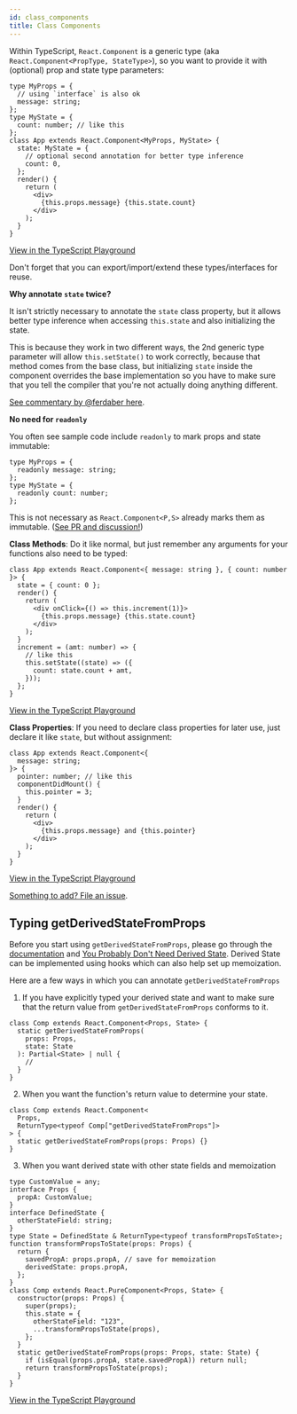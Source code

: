 ```yaml
---
id: class_components
title: Class Components
---
```


Within TypeScript, `React.Component` is a generic type (aka `React.Component<PropType, StateType>`), so you want to provide it with (optional) prop and state type parameters:

```tsx
type MyProps = {
  // using `interface` is also ok
  message: string;
};
type MyState = {
  count: number; // like this
};
class App extends React.Component<MyProps, MyState> {
  state: MyState = {
    // optional second annotation for better type inference
    count: 0,
  };
  render() {
    return (
      <div>
        {this.props.message} {this.state.count}
      </div>
    );
  }
}
```

[View in the TypeScript Playground](https://www.typescriptlang.org/play/?jsx=2#code/JYWwDg9gTgLgBAJQKYEMDG8BmUIjgcilQ3wFgAoCmATzCTgFlqAFHMAZzgF44BvCuHAD0QuAFd2wAHYBzOAANpMJFEzok8uME4oANuwhwIAawFwQSduxQykALjjsYUaTIDcFAL4fyNOo2oAZRgUZW4+MzQIMSkYBykxEAAjFTdhUV1gY3oYAAttLx80XRQrOABBMDA4JAAPZSkAE05kdBgAOgBhXEgpJFiAHiZWCA4AGgDg0KQAPgjyQSdphyYpsJ5+BcF0ozAYYAgpPUckKKa4FCkpCBD9w7hMaDgUmGUoOD96aUwVfrQkMyCKIxOJwAAMZm8ZiITRUAAoAJTzbZwIgwMRQKRwOGA7YDRrAABuM1xKN4eW07TAbHY7QsVhsSE8fAptKWynawNinlJcAGQgJxNxCJ8gh55E8QA)

Don't forget that you can export/import/extend these types/interfaces for reuse.


<summary><b>Why annotate <code>state</code> twice?</b></summary>

It isn't strictly necessary to annotate the `state` class property, but it allows better type inference when accessing `this.state` and also initializing the state.

This is because they work in two different ways, the 2nd generic type parameter will allow `this.setState()` to work correctly, because that method comes from the base class, but initializing `state` inside the component overrides the base implementation so you have to make sure that you tell the compiler that you're not actually doing anything different.

[See commentary by @ferdaber here](https://github.com/typescript-cheatsheets/react/issues/57).




  <summary><b>No need for <code>readonly</code></b></summary>

You often see sample code include `readonly` to mark props and state immutable:

```tsx
type MyProps = {
  readonly message: string;
};
type MyState = {
  readonly count: number;
};
```

This is not necessary as `React.Component<P,S>` already marks them as immutable. ([See PR and discussion!](https://github.com/DefinitelyTyped/DefinitelyTyped/pull/26813))



**Class Methods**: Do it like normal, but just remember any arguments for your functions also need to be typed:

```tsx
class App extends React.Component<{ message: string }, { count: number }> {
  state = { count: 0 };
  render() {
    return (
      <div onClick={() => this.increment(1)}>
        {this.props.message} {this.state.count}
      </div>
    );
  }
  increment = (amt: number) => {
    // like this
    this.setState((state) => ({
      count: state.count + amt,
    }));
  };
}
```

[View in the TypeScript Playground](https://www.typescriptlang.org/play/?jsx=2#code/JYWwDg9gTgLgBAJQKYEMDG8BmUIjgcilQ3wFgAoCtAGxQGc64BBMMOJADxiQDsATRsnQwAdAGFckHrxgAeAN5wQSBigDmSAFxw6MKMB5q4AXwA0cRWggBXHjG09rIAEZIoJgHwWKcHTBTccAC8FnBWtvZwAAwmANw+cET8bgAUAJTe5L6+RDDWUDxwKQnZcLJ8wABucBA8YtTAaADWQfLpwV4wABbAdCIGaETKdikAjGnGHiWlFt29ImA4YH3KqhrGsz19ugFIIuF2xtO+sgD0FZVTWdlp8ddH1wNDMsFFKCCRji5uGUFe8tNTqc4A0mkg4HM6NNISI6EgYABlfzcFI7QJ-IoA66lA6RNF7XFwADUcHeMGmxjStwSxjuxiAA)

**Class Properties**: If you need to declare class properties for later use, just declare it like `state`, but without assignment:

```tsx
class App extends React.Component<{
  message: string;
}> {
  pointer: number; // like this
  componentDidMount() {
    this.pointer = 3;
  }
  render() {
    return (
      <div>
        {this.props.message} and {this.pointer}
      </div>
    );
  }
}
```

[View in the TypeScript Playground](https://www.typescriptlang.org/play/?jsx=2#code/JYWwDg9gTgLgBAJQKYEMDG8BmUIjgcilQ3wFgAoCtAGxQGc64BBMMOJADxiQDsATRsnQwAdAGFckHrxgAeAN4U4cEEgYoA5kgBccOjCjAeGgNwUAvgD44i8sshHuUXTwCuIAEZIoJuAHo-OGpgAGskOBgAC2A6JTg0SQhpHhgAEWA+AFkIVxSACgBKGzjlKJiRBxTvOABeOABmMzs4cziifm9C4ublIhhXKB44PJLlOFk+YAA3S1GxmzK6CpwwJdV1LXM4FH4F6KXKp1aesdk-SZnRgqblY-MgA)

[Something to add? File an issue](https://github.com/typescript-cheatsheets/react/issues/new).

## Typing getDerivedStateFromProps

Before you start using `getDerivedStateFromProps`, please go through the [documentation](https://reactjs.org/docs/react-component.html#static-getderivedstatefromprops) and [You Probably Don't Need Derived State](https://reactjs.org/blog/2018/06/07/you-probably-dont-need-derived-state.html). Derived State can be implemented using hooks which can also help set up memoization.

Here are a few ways in which you can annotate `getDerivedStateFromProps`

1. If you have explicitly typed your derived state and want to make sure that the return value from `getDerivedStateFromProps` conforms to it.

```tsx
class Comp extends React.Component<Props, State> {
  static getDerivedStateFromProps(
    props: Props,
    state: State
  ): Partial<State> | null {
    //
  }
}
```

2. When you want the function's return value to determine your state.

```tsx
class Comp extends React.Component<
  Props,
  ReturnType<typeof Comp["getDerivedStateFromProps"]>
> {
  static getDerivedStateFromProps(props: Props) {}
}
```

3. When you want derived state with other state fields and memoization

```tsx
type CustomValue = any;
interface Props {
  propA: CustomValue;
}
interface DefinedState {
  otherStateField: string;
}
type State = DefinedState & ReturnType<typeof transformPropsToState>;
function transformPropsToState(props: Props) {
  return {
    savedPropA: props.propA, // save for memoization
    derivedState: props.propA,
  };
}
class Comp extends React.PureComponent<Props, State> {
  constructor(props: Props) {
    super(props);
    this.state = {
      otherStateField: "123",
      ...transformPropsToState(props),
    };
  }
  static getDerivedStateFromProps(props: Props, state: State) {
    if (isEqual(props.propA, state.savedPropA)) return null;
    return transformPropsToState(props);
  }
}
```

[View in the TypeScript Playground](https://www.typescriptlang.org/play/?jsx=2#code/JYWwDg9gTgLgBAJQKYEMDG8BmUIjgcilQ3wFgAoUSWOYAZwFEBHAVxQBs5tcD2IATFHQAWAOnpJWHMuQowAnmCRwAwizoxcANQ4tlAXjgoAdvIDcFYMZhIomdMoAKOMHTgBvCnDhgXAQQAuVXVNEB12PQtyAF9La1t7NGUAESRMKyR+AGUYFBsPLzgIGGFbHLykADFgJHZ+II0oKwBzKNjyBSU4cvzDVPTjTJ7lADJEJBgWKGMAFUUkAB5OpAhMOBgoEzpMaBBnCFcZiGGAPijMFmMMYAhjdc3jbd39w+PcmwAKXwO6IJe6ACUBXI3iIk2mwO83joKAAbpkXoEfC46KJvmA-AAaOAAehxcBh8K40DgICQIAgwAAXnkbsZCt5+LZgPDsu8kEF0aj0X5CtE2hQ0OwhG4VLgwHAkAAPGzGfhuZDoGCiRxTJBi8C3JDWBb-bGnSFwNC3RosDDQL4ov4ooGeEFQugsJRQS0-AFRKHrYT0UQaCpwQx2z3eYqlKDDaq1epwABEAEYAEwAZhjmIZUNEmY2Wx2UD2KKOw1drgB6f5fMKfpgwDQcGaE1STVZEZw+Z+xd+cD1BPZQWGtvTwDWH3ozDY7A7aP82KrSF9cIR-gBQLBUzuxhY7HYHqhq4h2ceubbryLXPdFZiQA)

